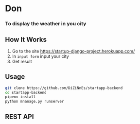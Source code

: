 # Don
### To display the weather in you city

## How It Works
1. Go to the site https://startup-django-project.herokuapp.com/
2. In `input form` input your city
3. Get result

## Usage
```bash
git clone https://github.com/DiZiNnEs/startapp-backend
cd startapp-backend
pipenv install
python mnanage.py runserver
```

## REST API

```bash

```
